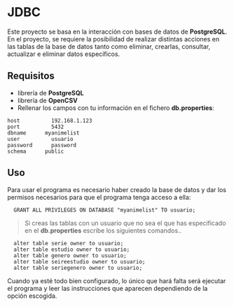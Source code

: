 # JDBC

Este proyecto se basa en la interacción con bases de datos de **PostgreSQL**. En el proyecto, se requiere la posibilidad de realizar distintas acciones en las tablas de la base de datos tanto como eliminar, crearlas, consultar, actualizar e eliminar datos específicos.

## Requisitos

- librería de **PostgreSQL**
- librería de **OpenCSV**
- Rellenar los campos con tu información en el fichero **db.properties**:

```
host		  192.168.1.123
port		  5432
dbname		myanimelist
user		  usuario
password      password
schema    	public
```

## Uso

Para usar el programa es necesario haber creado la base de datos y dar los permisos necesarios para que el programa tenga acceso a ella:


```
  GRANT ALL PRIVILEGES ON DATABASE "myanimelist" TO usuario;
```

> Si creas las tablas con un usuario que no sea el que has especificado en el **db.properties** escribe los siguientes comandos..

```
  alter table serie owner to usuario;
  alter table estudio owner to usuario;
  alter table genero owner to usuario;
  alter table seireestudio owner to usuario;
  alter table seriegenero owner to usuario;
```

Cuando ya esté todo bien configurado, lo único que hará falta será ejecutar el programa y leer las instrucciones que aparecen dependiendo de la opción escogida.
